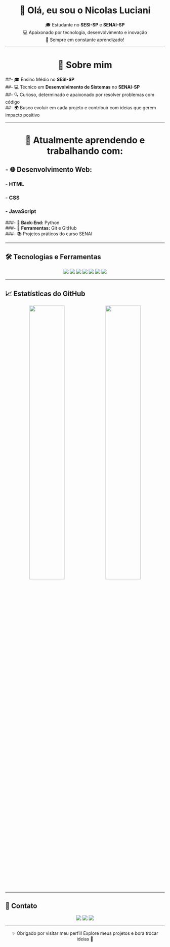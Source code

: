 <h1 align="center">👋 Olá, eu sou o Nicolas Luciani</h1>

<p align="center">
 🎓 Estudante no <strong>SESI-SP</strong> e <strong>SENAI-SP</strong> <br>
 💻 Apaixonado por tecnologia, desenvolvimento e inovação <br>
 🚀 Sempre em constante aprendizado!
</p>

---

<h1 align="center"> 🧠 Sobre mim</h1>

##- 🎓 Ensino Médio no **SESI-SP**  
##- 💻 Técnico em **Desenvolvimento de Sistemas** no **SENAI-SP**  
##- 🔍 Curioso, determinado e apaixonado por resolver problemas com código  
##- 🌍 Busco evoluir em cada projeto e contribuir com ideias que gerem impacto positivo  

---

<h1 align="center"> 💼 Atualmente aprendendo e trabalhando com:</h1>

## - 🌐 **Desenvolvimento Web:**  
### - HTML  
###  - CSS  
###  - JavaScript  
###- 🐍 **Back-End:** Python  
###- 🔧 **Ferramentas:** Git e GitHub  
###- 📚 Projetos práticos do curso SENAI  

---

## 🛠️ Tecnologias e Ferramentas

<p align="center">
  <img src="https://img.shields.io/badge/-HTML5-E34F26?style=for-the-badge&logo=html5&logoColor=white"/>
  <img src="https://img.shields.io/badge/-CSS3-1572B6?style=for-the-badge&logo=css3&logoColor=white"/>
  <img src="https://img.shields.io/badge/-JavaScript-F7DF1E?style=for-the-badge&logo=javascript&logoColor=black"/>
  <img src="https://img.shields.io/badge/-Python-3776AB?style=for-the-badge&logo=python&logoColor=white"/>
  <img src="https://img.shields.io/badge/-Git-F05032?style=for-the-badge&logo=git&logoColor=white"/>
  <img src="https://img.shields.io/badge/-GitHub-181717?style=for-the-badge&logo=github"/>
  <img src="https://img.shields.io/badge/-VS%20Code-007ACC?style=for-the-badge&logo=visual-studio-code&logoColor=white"/>
</p>

---

## 📈 Estatísticas do GitHub

<p align="center">
  <img width="47%" src="https://github-readme-stats.vercel.app/api?username=nicolasluciani&show_icons=true&theme=tokyonight&count_private=true&hide_title=true" />
  <img width="47%" src="https://github-readme-stats.vercel.app/api/top-langs/?username=nicolasluciani&layout=compact&langs_count=6&theme=tokyonight" />
</p>

---

## 📱 Contato

<p align="center">
  <a href="https://wa.me/5519982569088"><img src="https://img.shields.io/badge/-WhatsApp-25D366?style=for-the-badge&logo=whatsapp&logoColor=white"/></a>
  <a href="https://instagram.com/Nicolas_Lucianii"><img src="https://img.shields.io/badge/-Instagram-E4405F?style=for-the-badge&logo=instagram&logoColor=white"/></a>
  <a href="mailto:nicolasluciani1603@gmail.com"><img src="https://img.shields.io/badge/-Email-D14836?style=for-the-badge&logo=gmail&logoColor=white"/></a>
</p>

---

<p align="center">✨ Obrigado por visitar meu perfil! Explore meus projetos e bora trocar ideias 🚀</p>
